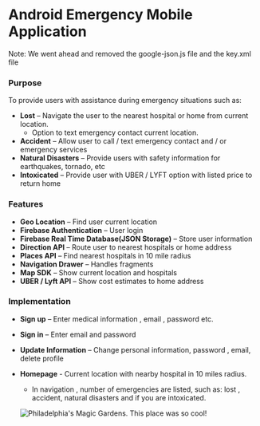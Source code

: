 # Android Emergency Mobile Application

Note: We went ahead and removed the google-json.js file and the key.xml file

### Purpose
To provide users with assistance during emergency situations such as: <br/>
- **Lost** – Navigate the user to the nearest hospital or home from current location. 
  - Option to text emergency contact current location. 
- **Accident** – Allow user to call / text emergency contact and / or emergency services 
- **Natural Disasters** – Provide users with safety information for earthquakes, tornado, etc 
- **Intoxicated** – Provide user with UBER / LYFT option with listed price to return home 
  
### Features
- **Geo Location** – Find user current location
- **Firebase Authentication** – User login 
- **Firebase Real Time Database(JSON Storage)** – Store user information
- **Direction API** – Route user to nearest hospitals or home address
- **Places API** – Find nearest hospitals in 10 mile radius 
- **Navigation Drawer** – Handles fragments
- **Map SDK** – Show current location and hospitals
- **UBER / Lyft API** – Show cost estimates to home address 

### Implementation
- **Sign up** – Enter medical information , email , password etc.
- **Sign in** – Enter email and password
- **Update Information** – Change personal information, password , email, delete profile
- **Homepage** - Current location with nearby hospital in 10 miles radius.
  - In navigation , number of emergencies are listed, such as: lost , accident, natural disasters and if you are intoxicated.  
  
  ![Philadelphia's Magic Gardens. This place was so cool!](/desktop/EmergencyAppPreview.jpg "Emergency App")
    





